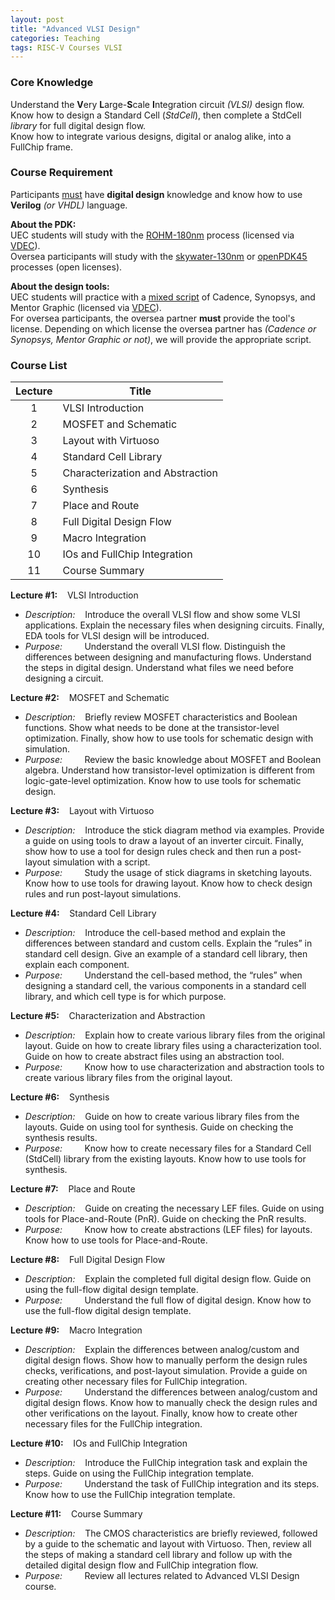 ```yaml
---
layout: post
title: "Advanced VLSI Design"
categories: Teaching
tags: RISC-V Courses VLSI
---
```


### Core Knowledge

Understand the **V**ery **L**arge-**S**cale **I**ntegration circuit *(VLSI)* design flow.
<br>
Know how to design a Standard Cell (*StdCell*), then complete a StdCell *library* for full digital design flow.
<br>
Know how to integrate various designs, digital or analog alike, into a FullChip frame.

### Course Requirement

Participants <ins>must</ins> have **digital design** knowledge and know how to use **Verilog** *(or VHDL)* language.

**About the PDK:**
<br>
UEC students will study with the <ins>ROHM-180nm</ins> process (licensed via <a href="http://www.vdec.u-tokyo.ac.jp/">VDEC</a>).
<br>
Oversea participants will study with the <ins><a href="https://github.com/google/skywater-pdk">skywater-130nm</a></ins> or <ins><a href="https://eda.ncsu.edu/freepdk/freepdk45/">openPDK45</a></ins> processes (open licenses).

**About the design tools:**
<br>
UEC students will practice with a <ins>mixed script</ins> of Cadence, Synopsys, and Mentor Graphic (licensed via <a href="http://www.vdec.u-tokyo.ac.jp/">VDEC</a>).
<br>
For oversea participants, the oversea partner **must** provide the tool's license. Depending on which license the oversea partner has *(Cadence or Synopsys, Mentor Graphic or not)*, we will provide the appropriate script.

### Course List

| Lecture | Title |
|:---:|---|
| 1 | VLSI Introduction |
| 2 | MOSFET and Schematic |
| 3 | Layout with Virtuoso |
| 4 | Standard Cell Library |
| 5 | Characterization and Abstraction |
| 6 | Synthesis |
| 7 | Place and Route |
| 8 | Full Digital Design Flow |
| 9 | Macro Integration |
| 10 | IOs and FullChip Integration |
| 11 | Course Summary |

**Lecture #1:**&nbsp;&nbsp;&nbsp;&nbsp;VLSI Introduction
- *Description:*&nbsp;&nbsp;&nbsp;&nbsp;Introduce the overall VLSI flow and show some VLSI applications. Explain the necessary files when designing circuits. Finally, EDA tools for VLSI design will be introduced.
- *Purpose:*&nbsp;&nbsp;&nbsp;&nbsp;&nbsp;&nbsp;&nbsp;&nbsp;&nbsp;Understand the overall VLSI flow. Distinguish the differences between designing and manufacturing flows. Understand the steps in digital design. Understand what files we need before designing a circuit.

**Lecture #2:**&nbsp;&nbsp;&nbsp;&nbsp;MOSFET and Schematic
- *Description:*&nbsp;&nbsp;&nbsp;&nbsp;Briefly review MOSFET characteristics and Boolean functions. Show what needs to be done at the transistor-level optimization. Finally, show how to use tools for schematic design with simulation.
- *Purpose:*&nbsp;&nbsp;&nbsp;&nbsp;&nbsp;&nbsp;&nbsp;&nbsp;&nbsp;Review the basic knowledge about MOSFET and Boolean algebra. Understand how transistor-level optimization is different from logic-gate-level optimization. Know how to use tools for schematic design.

**Lecture #3:**&nbsp;&nbsp;&nbsp;&nbsp;Layout with Virtuoso
- *Description:*&nbsp;&nbsp;&nbsp;&nbsp;Introduce the stick diagram method via examples. Provide a guide on using tools to draw a layout of an inverter circuit. Finally, show how to use a tool for design rules check and then run a post-layout simulation with a script.
- *Purpose:*&nbsp;&nbsp;&nbsp;&nbsp;&nbsp;&nbsp;&nbsp;&nbsp;&nbsp;Study the usage of stick diagrams in sketching layouts. Know how to use tools for drawing layout. Know how to check design rules and run post-layout simulations.

**Lecture #4:**&nbsp;&nbsp;&nbsp;&nbsp;Standard Cell Library
- *Description:*&nbsp;&nbsp;&nbsp;&nbsp;Introduce the cell-based method and explain the differences between standard and custom cells. Explain the “rules” in standard cell design. Give an example of a standard cell library, then explain each component.
- *Purpose:*&nbsp;&nbsp;&nbsp;&nbsp;&nbsp;&nbsp;&nbsp;&nbsp;&nbsp;Understand the cell-based method, the “rules” when designing a standard cell, the various components in a standard cell library, and which cell type is for which purpose.

**Lecture #5:**&nbsp;&nbsp;&nbsp;&nbsp;Characterization and Abstraction
- *Description:*&nbsp;&nbsp;&nbsp;&nbsp;Explain how to create various library files from the original layout. Guide on how to create library files using a characterization tool. Guide on how to create abstract files using an abstraction tool.
- *Purpose:*&nbsp;&nbsp;&nbsp;&nbsp;&nbsp;&nbsp;&nbsp;&nbsp;&nbsp;Know how to use characterization and abstraction tools to create various library files from the original layout.

**Lecture #6:**&nbsp;&nbsp;&nbsp;&nbsp;Synthesis
- *Description:*&nbsp;&nbsp;&nbsp;&nbsp;Guide on how to create various library files from the layouts. Guide on using tool for synthesis. Guide on checking the synthesis results.
- *Purpose:*&nbsp;&nbsp;&nbsp;&nbsp;&nbsp;&nbsp;&nbsp;&nbsp;&nbsp;Know how to create necessary files for a Standard Cell (StdCell) library from the existing layouts. Know how to use tools for synthesis.

**Lecture #7:**&nbsp;&nbsp;&nbsp;&nbsp;Place and Route
- *Description:*&nbsp;&nbsp;&nbsp;&nbsp;Guide on creating the necessary LEF files. Guide on using tools for Place-and-Route (PnR). Guide on checking the PnR results.
- *Purpose:*&nbsp;&nbsp;&nbsp;&nbsp;&nbsp;&nbsp;&nbsp;&nbsp;&nbsp;Know how to create abstractions (LEF files) for layouts. Know how to use tools for Place-and-Route.

**Lecture #8:**&nbsp;&nbsp;&nbsp;&nbsp;Full Digital Design Flow
- *Description:*&nbsp;&nbsp;&nbsp;&nbsp;Explain the completed full digital design flow. Guide on using the full-flow digital design template.
- *Purpose:*&nbsp;&nbsp;&nbsp;&nbsp;&nbsp;&nbsp;&nbsp;&nbsp;&nbsp;Understand the full flow of digital design. Know how to use the full-flow digital design template.

**Lecture #9:**&nbsp;&nbsp;&nbsp;&nbsp;Macro Integration
- *Description:*&nbsp;&nbsp;&nbsp;&nbsp;Explain the differences between analog/custom and digital design flows. Show how to manually perform the design rules checks, verifications, and post-layout simulation. Provide a guide on creating other necessary files for FullChip integration.
- *Purpose:*&nbsp;&nbsp;&nbsp;&nbsp;&nbsp;&nbsp;&nbsp;&nbsp;&nbsp;Understand the differences between analog/custom and digital design flows. Know how to manually check the design rules and other verifications on the layout. Finally, know how to create other necessary files for the FullChip integration.

**Lecture #10:**&nbsp;&nbsp;&nbsp;&nbsp;IOs and FullChip Integration
- *Description:*&nbsp;&nbsp;&nbsp;&nbsp;Introduce the FullChip integration task and explain the steps. Guide on using the FullChip integration template.
- *Purpose:*&nbsp;&nbsp;&nbsp;&nbsp;&nbsp;&nbsp;&nbsp;&nbsp;&nbsp;Understand the task of FullChip integration and its steps. Know how to use the FullChip integration template.

**Lecture #11:**&nbsp;&nbsp;&nbsp;&nbsp;Course Summary
- *Description:*&nbsp;&nbsp;&nbsp;&nbsp;The CMOS characteristics are briefly reviewed, followed by a guide to the schematic and layout with Virtuoso. Then, review all the steps of making a standard cell library and follow up with the detailed digital design flow and FullChip integration flow.
- *Purpose:*&nbsp;&nbsp;&nbsp;&nbsp;&nbsp;&nbsp;&nbsp;&nbsp;&nbsp;Review all lectures related to Advanced VLSI Design course.

